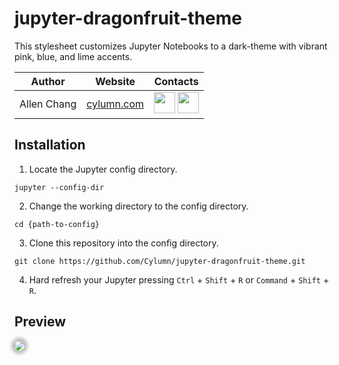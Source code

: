 # jupyter-dragonfruit-theme
This stylesheet customizes Jupyter Notebooks to a dark-theme with vibrant pink, blue, and lime accents.

| Author | Website | Contacts |
|--------|---------|----------|
|Allen Chang|<a href="https://cylumn.com">cylumn.com</a>|<a href="https://linkedin.com/in/cylumn"><img src='https://i.imgur.com/3N7z29K.png' width='34'></svg></a> <a href="https://github.com/Cylumn"><img src='https://i.imgur.com/4B4OPMF.png' width='34'></a>|
## Installation
1. Locate the Jupyter config directory.
```
jupyter --config-dir
```
2. Change the working directory to the config directory.
```
cd {path-to-config}
```
3. Clone this repository into the config directory.
```
git clone https://github.com/Cylumn/jupyter-dragonfruit-theme.git
```
4. Hard refresh your Jupyter pressing `Ctrl` + `Shift` + `R` or `Command` + `Shift` + `R`.

## Preview
<img src='https://i.imgur.com/POJiR3f.jpg' style='border-radius: 20px; box-shadow: 0 0 5px 5px rgba(50, 50, 50, 0.3);'>
